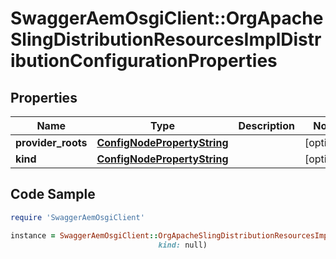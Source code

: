# SwaggerAemOsgiClient::OrgApacheSlingDistributionResourcesImplDistributionConfigurationProperties

## Properties

Name | Type | Description | Notes
------------ | ------------- | ------------- | -------------
**provider_roots** | [**ConfigNodePropertyString**](ConfigNodePropertyString.md) |  | [optional] 
**kind** | [**ConfigNodePropertyString**](ConfigNodePropertyString.md) |  | [optional] 

## Code Sample

```ruby
require 'SwaggerAemOsgiClient'

instance = SwaggerAemOsgiClient::OrgApacheSlingDistributionResourcesImplDistributionConfigurationProperties.new(provider_roots: null,
                                 kind: null)
```


